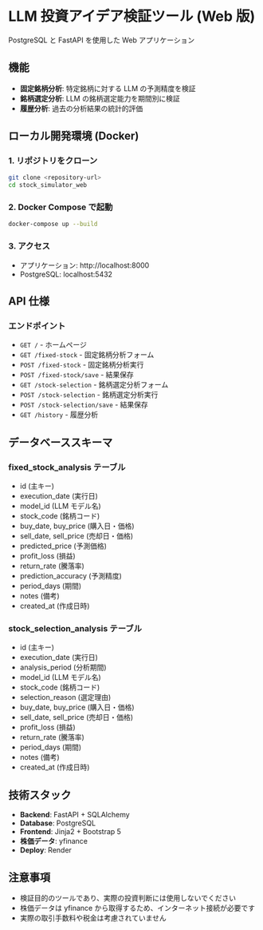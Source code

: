 # LLM 投資アイデア検証ツール (Web 版)

PostgreSQL と FastAPI を使用した Web アプリケーション

## 機能

- **固定銘柄分析**: 特定銘柄に対する LLM の予測精度を検証
- **銘柄選定分析**: LLM の銘柄選定能力を期間別に検証
- **履歴分析**: 過去の分析結果の統計的評価

## ローカル開発環境 (Docker)

### 1. リポジトリをクローン

```bash
git clone <repository-url>
cd stock_simulator_web
```

### 2. Docker Compose で起動

```bash
docker-compose up --build
```

### 3. アクセス

- アプリケーション: http://localhost:8000
- PostgreSQL: localhost:5432

## API 仕様

### エンドポイント

- `GET /` - ホームページ
- `GET /fixed-stock` - 固定銘柄分析フォーム
- `POST /fixed-stock` - 固定銘柄分析実行
- `POST /fixed-stock/save` - 結果保存
- `GET /stock-selection` - 銘柄選定分析フォーム
- `POST /stock-selection` - 銘柄選定分析実行
- `POST /stock-selection/save` - 結果保存
- `GET /history` - 履歴分析

## データベーススキーマ

### fixed_stock_analysis テーブル

- id (主キー)
- execution_date (実行日)
- model_id (LLM モデル名)
- stock_code (銘柄コード)
- buy_date, buy_price (購入日・価格)
- sell_date, sell_price (売却日・価格)
- predicted_price (予測価格)
- profit_loss (損益)
- return_rate (騰落率)
- prediction_accuracy (予測精度)
- period_days (期間)
- notes (備考)
- created_at (作成日時)

### stock_selection_analysis テーブル

- id (主キー)
- execution_date (実行日)
- analysis_period (分析期間)
- model_id (LLM モデル名)
- stock_code (銘柄コード)
- selection_reason (選定理由)
- buy_date, buy_price (購入日・価格)
- sell_date, sell_price (売却日・価格)
- profit_loss (損益)
- return_rate (騰落率)
- period_days (期間)
- notes (備考)
- created_at (作成日時)

## 技術スタック

- **Backend**: FastAPI + SQLAlchemy
- **Database**: PostgreSQL
- **Frontend**: Jinja2 + Bootstrap 5
- **株価データ**: yfinance
- **Deploy**: Render

## 注意事項

- 検証目的のツールであり、実際の投資判断には使用しないでください
- 株価データは yfinance から取得するため、インターネット接続が必要です
- 実際の取引手数料や税金は考慮されていません
